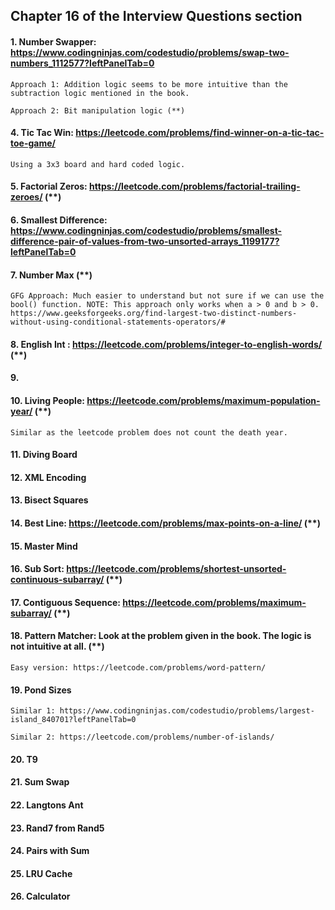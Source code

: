 ## Chapter 16 of the Interview Questions section

#### 1. Number Swapper: https://www.codingninjas.com/codestudio/problems/swap-two-numbers_1112577?leftPanelTab=0

    Approach 1: Addition logic seems to be more intuitive than the subtraction logic mentioned in the book.
    
    Approach 2: Bit manipulation logic (**)

#### 4. Tic Tac Win: https://leetcode.com/problems/find-winner-on-a-tic-tac-toe-game/ 

    Using a 3x3 board and hard coded logic.

#### 5. Factorial Zeros: https://leetcode.com/problems/factorial-trailing-zeroes/ (**)

#### 6. Smallest Difference: https://www.codingninjas.com/codestudio/problems/smallest-difference-pair-of-values-from-two-unsorted-arrays_1199177?leftPanelTab=0

#### 7. Number Max (**)
    GFG Approach: Much easier to understand but not sure if we can use the bool() function. NOTE: This approach only works when a > 0 and b > 0.
    https://www.geeksforgeeks.org/find-largest-two-distinct-numbers-without-using-conditional-statements-operators/#

#### 8. English Int : https://leetcode.com/problems/integer-to-english-words/ (**)

#### 9. 

#### 10. Living People: https://leetcode.com/problems/maximum-population-year/ (**) 

    Similar as the leetcode problem does not count the death year.
    
#### 11. Diving Board

#### 12. XML Encoding

#### 13. Bisect Squares
    
#### 14. Best Line: https://leetcode.com/problems/max-points-on-a-line/ (**)

#### 15. Master Mind

#### 16. Sub Sort: https://leetcode.com/problems/shortest-unsorted-continuous-subarray/ (**)

#### 17. Contiguous Sequence: https://leetcode.com/problems/maximum-subarray/ (**)

#### 18. Pattern Matcher: Look at the problem given in the book. The logic is not intuitive at all. (**)

    Easy version: https://leetcode.com/problems/word-pattern/

#### 19. Pond Sizes

    Similar 1: https://www.codingninjas.com/codestudio/problems/largest-island_840701?leftPanelTab=0
    
    Similar 2: https://leetcode.com/problems/number-of-islands/

#### 20. T9

#### 21. Sum Swap

#### 22. Langtons Ant

#### 23. Rand7 from Rand5

#### 24. Pairs with Sum

#### 25. LRU Cache

#### 26. Calculator

